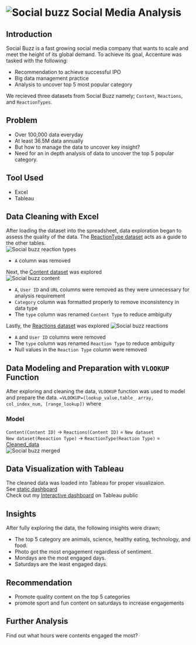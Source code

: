 # ![Social buzz](https://github.com/Josiahgare/Data-Analyst-Portfolio/assets/117512409/4a1fb5ca-07b9-4817-a186-2e8c4589909a)  Social Media Analysis

## Introduction
Social Buzz is a fast growing social media company that wants to scale and meet the height of its global demand.
To achieve its goal, Accenture was tasked with the following:

* Recommendation to achieve successful IPO
* Big data management practice
* Analysis to uncover top 5 most popular category

We recieved three datasets from Social Buzz namely; `Content`, `Reactions`, and `ReactionTypes`.

## Problem
* Over 100,000 data everyday
* At least 36.5M data annually
* But how to manage the data to uncover key insight?
* Need for an in depth analysis of data to uncover the top 5 popular category.

## Tool Used
* Excel
* Tableau

## Data Cleaning with Excel
After loading the dataset into the spreadsheet, data exploration began to assess the quality of the data. The [ReactionType dataset](https://drive.google.com/file/d/13fWrhb031pTjLqLHMTohlI0s8WKf5lOU/view?usp=sharing) 
acts as a guide to the other tables.  
![Social buzz reaction types](https://github.com/Josiahgare/Data-Analyst-Portfolio/assets/117512409/51238642-6f13-499d-9904-da80e5960229)
* `A` column was removed

Next, the [Content dataset](https://drive.google.com/file/d/1UbJ0m15pTthWeitlpoHx369nLkumldC7/view?usp=sharing) was explored  
![Social buzz content](https://github.com/Josiahgare/Data-Analyst-Portfolio/assets/117512409/0f50dbd7-dc0b-42d0-8c4e-dedd846114a2)
* `A`, `User ID` and `URL` columns were removed as they were unnecessary for analysis requirement
* `Category` column was formatted properly to remove inconsistency in data type
* The `type` column was renamed `Content Type` to reduce ambiguity

Lastly, the [Reactions dataset](https://drive.google.com/file/d/1hKntaHbljEbDHjabpbgQFF563ydw1Dmx/view?usp=sharing) was explored
![Social buzz reactions](https://github.com/Josiahgare/Data-Analyst-Portfolio/assets/117512409/7d8d1fb8-d4e3-412b-a0ef-d87ea5bbe3bd)
* `A` and `User ID` columns were removed
* The `type` column was renamed `Reaction Type` to reduce ambiguity
* Null values in the `Reaction Type` column were removed

## Data Modeling and Preparation with `VLOOKUP` Function
After exploring and cleaning the data, `VLOOKUP` function was used to model and prepare the data.
`=VLOOKUP=(lookup_value,table_ array, col_index_num, [range_lookup])` where

### Model
`Content(Content ID)` &rarr; `Reactions(Content ID)` = `New dataset`  
`New dataset(Reeaction Type)` &rarr; `ReactionType(Reaction Type)` = [Cleaned_data](https://docs.google.com/spreadsheets/d/1HbwnQP4yLmTbP95pRWEi8XYTMGUKTaKR/edit?usp=sharing&ouid=110296809348029147838&rtpof=true&sd=true)  
![Social buzz merged](https://github.com/Josiahgare/Data-Analyst-Portfolio/assets/117512409/f9f92b37-f604-42f2-a67c-48963b1235f7)


## Data Visualization with Tableau
The cleaned data was loaded into Tableau for proper visualizaion.  
See [static dashboard](https://github.com/Josiahgare/Data-Analyst-Portfolio/Accenture-Virtual-Experience/Dashboard_1)  
Check out my [Interactive dashboard](https://public.tableau.com/views/SocialBuzzAnalysisonContentCategoriesfromJune2020toJune2021/Dashboard1?:language=en-US&:display_count=n&:origin=viz_share_link) on Tableau public

## Insights
After fully exploring the data, the following insights were drawn;
* The top 5 category are animals, science, healthy eating, technology,  and food.
* Photo got the most engagement regardless of sentiment.
* Mondays are the most engaged days.
* Saturdays are the least engaged days.

## Recommendation
* Promote quality content on the top 5 categories
* promote sport and fun content on saturdays to increase engagements

## Further Analysis
Find out what hours were contents engaged the most?
